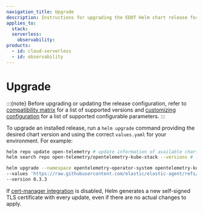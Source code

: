 ```yaml
---
navigation_title: Upgrade
description: Instructions for upgrading the EDOT Helm chart release for Kubernetes monitoring.
applies_to:
  stack:
  serverless:
    observability:
products:
  - id: cloud-serverless
  - id: observability
---
```


# Upgrade

:::{note}
Before upgrading or updating the release configuration, refer to [compatibility matrix](/reference/use-cases/kubernetes/prerequisites-compatibility.md#compatibility-matrix) for a list of supported versions and [customizing configuration](/reference/use-cases/kubernetes/customization.md) for a list of supported configurable parameters.
:::

To upgrade an installed release, run a `helm upgrade` command providing the desired chart version and using the correct `values.yaml` for your environment. For example:

```bash
helm repo update open-telemetry # update information of available charts locally
helm search repo open-telemetry/opentelemetry-kube-stack --versions # list available versions of the chart

helm upgrade --namespace opentelemetry-operator-system opentelemetry-kube-stack open-telemetry/opentelemetry-kube-stack \
--values 'https://raw.githubusercontent.com/elastic/elastic-agent/refs/tags/v{{edot-collector-version}}/deploy/helm/edot-collector/kube-stack/values.yaml' \
--version 0.3.3
```

If [cert-manager integration](/reference/use-cases/kubernetes/customization.md#cert-manager-integrated-installation) is disabled, Helm generates a new self-signed TLS certificate with every update, even if there are no actual changes to apply.